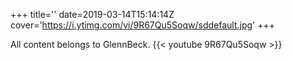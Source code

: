 +++
title=''
date=2019-03-14T15:14:14Z
cover='https://i.ytimg.com/vi/9R67Qu5Soqw/sddefault.jpg'
+++

All content belongs to GlennBeck.
{{< youtube 9R67Qu5Soqw >}}

